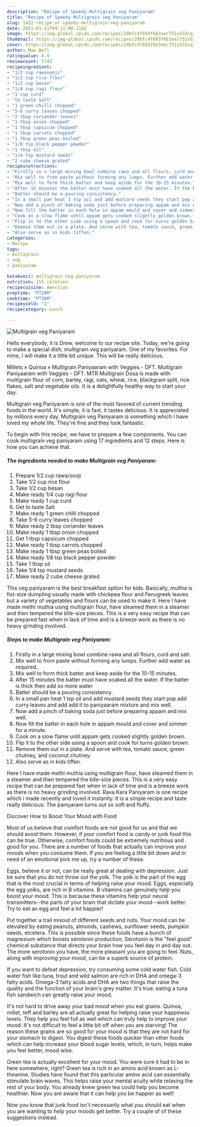 ```yaml
---
description: "Recipe of Speedy Multigrain veg Paniyaram"
title: "Recipe of Speedy Multigrain veg Paniyaram"
slug: 1422-recipe-of-speedy-multigrain-veg-paniyaram
date: 2021-01-11T04:11:00.118Z
image: https://img-global.cpcdn.com/recipes/28bfc4f693f6b3ae/751x532cq70/multigrain-veg-paniyaram-recipe-main-photo.jpg
thumbnail: https://img-global.cpcdn.com/recipes/28bfc4f693f6b3ae/751x532cq70/multigrain-veg-paniyaram-recipe-main-photo.jpg
cover: https://img-global.cpcdn.com/recipes/28bfc4f693f6b3ae/751x532cq70/multigrain-veg-paniyaram-recipe-main-photo.jpg
author: Mae Bell
ratingvalue: 4.9
reviewcount: 5743
recipeingredient:
- "1/2 cup rawasooji"
- "1/2 cup rice flour"
- "1/2 cup besan"
- "1/4 cup ragi flour"
- "1 cup curd"
- "to taste Salt"
- "1 green chilli chopped"
- "5-6 curry leaves chopped"
- "2 tbsp coriander leaves"
- "1 tbsp onion chopped"
- "1 tbsp capsicum chopped"
- "1 tbsp carrots chopped"
- "1 tbsp green peas boiled"
- "1/8 tsp black pepper powder"
- "1 tbsp oil"
- "1/4 tsp mustard seeds"
- "2 cube cheese grated"
recipeinstructions:
- "Firstly in a large mixing bowl combine rawa and all flours, curd and salt."
- "Mix well to from paste without forming any lumps. Further add water as required."
- "Mix well to form thick batter and keep aside for the 10-15 minutes."
- "After 15 minutes the batter must have soaked all the water. If the batter is thick then add so more water"
- "Batter should be a pouring consistency."
- "In a small pan heat 1 tsp oil and add mustard seeds they start pop add curry leaves and add add it to paniyaaram mixture and mix well."
- "Now add a pinch of baking soda just before preparing appam and mix well."
- "Now fill the batter in each hole in appam mould and cover and simmer for a minute."
- "Cook on a slow flame until appam gets cooked slightly golden brown."
- "Flip it to the other side using a spoon and cook for turns golden brown."
- "Remove them out in a plate. And serve with tea, tomato sauce, green chutney, and coconut chutney."
- "Also serve as in kids tiffen."
categories:
- Recipe
tags:
- multigrain
- veg
- paniyaram

katakunci: multigrain veg paniyaram 
nutrition: 155 calories
recipecuisine: American
preptime: "PT20M"
cooktime: "PT36M"
recipeyield: "2"
recipecategory: Lunch

---
```



![Multigrain veg Paniyaram](https://img-global.cpcdn.com/recipes/28bfc4f693f6b3ae/751x532cq70/multigrain-veg-paniyaram-recipe-main-photo.jpg)

Hello everybody, it is Drew, welcome to our recipe site. Today, we're going to make a special dish, multigrain veg paniyaram. One of my favorites. For mine, I will make it a little bit unique. This will be really delicious.

Millets » Quinoa » Multigrain Paniyaaram with Veggies - DFT. Multigrain Paniyaaram with Veggies - DFT. MTR Multigrain Dosa is made with multigrain flour of corn, barley, ragi, oats, wheat, rice, blackgram split, rice flakes, salt and vegetable oils. It is a delightfully healthy way to start your day.

Multigrain veg Paniyaram is one of the most favored of current trending foods in the world. It's simple, it is fast, it tastes delicious. It is appreciated by millions every day. Multigrain veg Paniyaram is something which I have loved my whole life. They're fine and they look fantastic.


To begin with this recipe, we have to prepare a few components. You can cook multigrain veg paniyaram using 17 ingredients and 12 steps. Here is how you can achieve that.

<!--inarticleads1-->

##### The ingredients needed to make Multigrain veg Paniyaram:

1. Prepare 1/2 cup rawa/sooji
1. Take 1/2 cup rice flour
1. Take 1/2 cup besan
1. Make ready 1/4 cup ragi flour
1. Make ready 1 cup curd
1. Get to taste Salt
1. Make ready 1 green chilli chopped
1. Take 5-6 curry leaves chopped
1. Make ready 2 tbsp coriander leaves
1. Make ready 1 tbsp onion chopped
1. Get 1 tbsp capsicum chopped
1. Make ready 1 tbsp carrots chopped
1. Make ready 1 tbsp green peas boiled
1. Make ready 1/8 tsp black pepper powder
1. Take 1 tbsp oil
1. Take 1/4 tsp mustard seeds
1. Make ready 2 cube cheese grated


This veg paniyaram is the best breakfast option for kids. Basically, muthia is fist-size dumpling usually made with chickpea flour and Fenugreek leaves but a variety of vegetables and flours can be used to make it. Here I have made methi muthia using multigrain flour, have steamed them in a steamer and then tempered the bite-size pieces. This is a very easy recipe that can be prepared fast when in lack of time and is a breeze work as there is no heavy grinding involved. 

<!--inarticleads2-->

##### Steps to make Multigrain veg Paniyaram:

1. Firstly in a large mixing bowl combine rawa and all flours, curd and salt.
1. Mix well to from paste without forming any lumps. Further add water as required.
1. Mix well to form thick batter and keep aside for the 10-15 minutes.
1. After 15 minutes the batter must have soaked all the water. If the batter is thick then add so more water
1. Batter should be a pouring consistency.
1. In a small pan heat 1 tsp oil and add mustard seeds they start pop add curry leaves and add add it to paniyaaram mixture and mix well.
1. Now add a pinch of baking soda just before preparing appam and mix well.
1. Now fill the batter in each hole in appam mould and cover and simmer for a minute.
1. Cook on a slow flame until appam gets cooked slightly golden brown.
1. Flip it to the other side using a spoon and cook for turns golden brown.
1. Remove them out in a plate. And serve with tea, tomato sauce, green chutney, and coconut chutney.
1. Also serve as in kids tiffen.


Here I have made methi muthia using multigrain flour, have steamed them in a steamer and then tempered the bite-size pieces. This is a very easy recipe that can be prepared fast when in lack of time and is a breeze work as there is no heavy grinding involved. Rava Kara Paniyaram is one recipe which i made recently and loved it instantly. It is a simple recipe and taste really delicious. The paniyaram turns out so soft and fluffy. 

Discover How to Boost Your Mood with Food


Most of us believe that comfort foods are not good for us and that we should avoid them. However, if your comfort food is candy or junk food this can be true. Otherwise, comfort foods could be extremely nutritious and good for you. There are a number of foods that actually can improve your moods when you consume them. If you are feeling a little bit down and in need of an emotional pick me up, try a number of these.

Eggs, believe it or not, can be really great at dealing with depression. Just be sure that you do not throw out the yolk. The yolk is the part of the egg that is the most crucial in terms of helping raise your mood. Eggs, especially the egg yolks, are rich in B vitamins. B vitamins can genuinely help you boost your mood. This is because these vitamins help your neural transmitters--the parts of your brain that dictate your mood--work better. Try to eat an egg and feel a lot happier!

Put together a trail mixout of different seeds and nuts. Your mood can be elevated by eating peanuts, almonds, cashews, sunflower seeds, pumpkin seeds, etcetera. This is possible since these foods have a bunch of magnesium which boosts serotonin production. Serotonin is the "feel good" chemical substance that directs your brain how you feel day in and day out. The more serotonin you have, the more pleasant you are going to feel. Nuts, along with improving your mood, can be a superb source of protein.

If you want to defeat depression, try consuming some cold water fish. Cold water fish like tuna, trout and wild salmon are rich in DHA and omega-3 fatty acids. Omega-3 fatty acids and DHA are two things that raise the quality and the function of your brain's grey matter. It's true: eating a tuna fish sandwich can greatly raise your mood. 

It's not hard to drive away your bad mood when you eat grains. Quinoa, millet, teff and barley are all actually great for helping raise your happiness levels. They help you feel full as well which can truly help to improve your mood. It's not difficult to feel a little bit off when you are starving! The reason these grains are so good for your mood is that they are not hard for your stomach to digest. You digest these foods quicker than other foods which can help increase your blood sugar levels, which, in turn, helps make you feel better, mood wise.

Green tea is actually excellent for your mood. You were sure it had to be in here somewhere, right? Green tea is rich in an amino acid known as L-theanine. Studies have found that this particular amino acid can essentially stimulate brain waves. This helps raise your mental acuity while relaxing the rest of your body. You already knew green tea could help you become healthier. Now you are aware that it can help you be happier as well!

Now you know that junk food isn't necessarily what you should eat when you are wanting to help your moods get better. Try  a  couple of  of  these  suggestions  instead.

